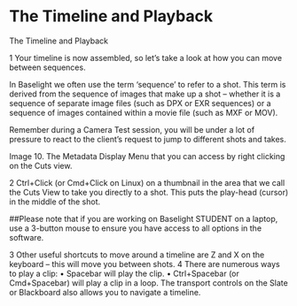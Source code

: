 # The Timeline and Playback

The Timeline and Playback

1 Your timeline is now assembled, so let’s take a look at how you can move between sequences.


In Baselight we often use the term ‘sequence’ to refer to a shot. This term is derived from the sequence of images that make up a shot – whether it is a sequence of separate image files (such as DPX or EXR sequences) or a sequence of images contained within a movie file (such as MXF or MOV).

Remember during a Camera Test session, you will be under a lot of pressure to react to the client’s request to jump to different shots and takes.



Image 10. The Metadata Display Menu that you can access by right clicking on the Cuts view.

2 Ctrl+Click (or Cmd+Click on Linux) on a thumbnail in the area that we call the Cuts View to take you directly to a shot. This puts the play-head (cursor) in the middle of the shot.



##Please note that if you are working on Baselight STUDENT on a laptop, use a 3-button mouse to ensure you have access to all options in the software.


3 Other useful shortcuts to move around a timeline are Z and X on the keyboard – this will move you between shots.
4 There are numerous ways to play a clip:
• Spacebar will play the clip.
• Ctrl+Spacebar (or Cmd+Spacebar) will play a clip in a loop.
The transport controls on the Slate or Blackboard also allows you to navigate a timeline.